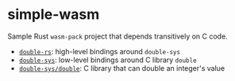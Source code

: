 # simple-wasm

Sample Rust `wasm-pack` project that depends transitively on C code.

- [`double-rs`](double-rs): high-level bindings around `double-sys`
- [`double-sys`](double-sys): low-level bindings around C library `double`
- [`double-sys/double`](double-sys/double): C library that can double an integer's value
